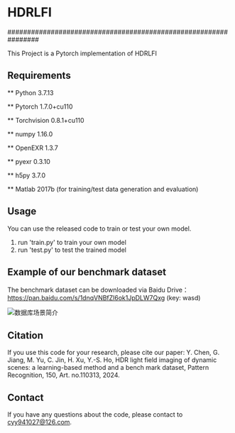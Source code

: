 # HDRLFI
################################################################

This Project is a Pytorch implementation of HDRLFI

## Requirements
** Python  3.7.13

** Pytorch  1.7.0+cu110

** Torchvision  0.8.1+cu110

** numpy  1.16.0 

** OpenEXR  1.3.7

** pyexr  0.3.10

** h5py  3.7.0

** Matlab  2017b (for training/test data generation and evaluation)

## Usage
You can use the released code to train or test your own model.

1. run 'train.py' to train your own model
2. run 'test.py' to test the trained model

## Example of our benchmark dataset

The benchmark dataset can be downloaded  via Baidu Drive：https://pan.baidu.com/s/1dnqVNBfZl6ok1JpDLW7Qxg (key: wasd)

![数据库场景简介](https://github.com/YeyaoChen/HDRLFI/assets/75985087/f9975ae2-0119-4f62-88b0-879acb910f34)

## Citation
If you use this code for your research, please cite our paper:
Y. Chen, G. Jiang, M. Yu, C. Jin, H. Xu, Y.-S. Ho, HDR light field imaging of dynamic scenes: a learning-based method and a bench
mark dataset, Pattern Recognition, 150, Art. no.110313, 2024. 

## Contact
If you have any questions about the code, please contact to cyy941027@126.com.




